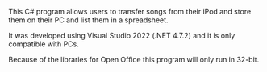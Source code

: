 This C# program allows users to transfer songs from their iPod and store them on their PC and list them in a spreadsheet.

It was developed using Visual Studio 2022 (.NET 4.7.2) and it is only compatible with PCs.

Because of the libraries for Open Office this program will only run in 32-bit.

